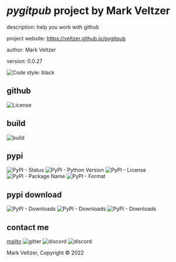 # *pygitpub* project by Mark Veltzer

description: help you work with github

project website: https://veltzer.github.io/pygitpub

author: Mark Veltzer

version: 0.0.27

![Code style: black](https://img.shields.io/badge/code%20style-black-000000.svg)

## github

![License](https://img.shields.io/github/license/veltzer/pytconf)

## build

![build](https://github.com/veltzer/pygitpub/workflows/build/badge.svg)

## pypi

![PyPI - Status](https://img.shields.io/pypi/status/pygitpub)
![PyPI - Python Version](https://img.shields.io/pypi/pyversions/pygitpub)
![PyPI - License](https://img.shields.io/pypi/l/pygitpub)
![PyPI - Package Name](https://img.shields.io/pypi/v/pygitpub)
![PyPI - Format](https://img.shields.io/pypi/format/pygitpub)

## pypi download

![PyPI - Downloads](https://img.shields.io/pypi/dd/pygitpub)
![PyPI - Downloads](https://img.shields.io/pypi/dw/pygitpub)
![PyPI - Downloads](https://img.shields.io/pypi/dm/pygitpub)



## contact me
[mailto](mailto:mark.veltzer@gmail.com)
![gitter](https://img.shields.io/gitter/room/veltzer/mark.veltzer)
![discord](https://img.shields.io/discord/719336281624281119)
![discord](https://img.shields.io/discord/719336282194444302)

Mark Veltzer, Copyright © 2022
